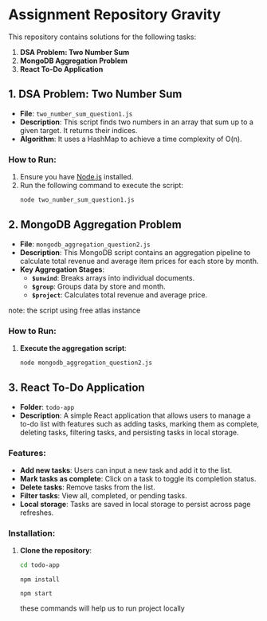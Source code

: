 # Assignment Repository Gravity

This repository contains solutions for the following tasks:

1. **DSA Problem: Two Number Sum**
2. **MongoDB Aggregation Problem**
3. **React To-Do Application**

## 1. DSA Problem: Two Number Sum

- **File**: `two_number_sum_question1.js`
- **Description**: This script finds two numbers in an array that sum up to a given target. It returns their indices.
- **Algorithm**: It uses a HashMap to achieve a time complexity of O(n).

### How to Run:

1. Ensure you have [Node.js](https://nodejs.org/) installed.
2. Run the following command to execute the script:
   ```bash
   node two_number_sum_question1.js
   ```

## 2. MongoDB Aggregation Problem

- **File**: `mongodb_aggregation_question2.js`
- **Description**: This MongoDB script contains an aggregation pipeline to calculate total revenue and average item prices for each store by month.
- **Key Aggregation Stages**:
  - **`$unwind`**: Breaks arrays into individual documents.
  - **`$group`**: Groups data by store and month.
  - **`$project`**: Calculates total revenue and average price.

note: the script using free atlas instance

### How to Run:

1. **Execute the aggregation script**:
   ```bash
   node mongodb_aggregation_question2.js
   ```

## 3. React To-Do Application

- **Folder**: `todo-app`
- **Description**: A simple React application that allows users to manage a to-do list with features such as adding tasks, marking them as complete, deleting tasks, filtering tasks, and persisting tasks in local storage.

### Features:

- **Add new tasks**: Users can input a new task and add it to the list.
- **Mark tasks as complete**: Click on a task to toggle its completion status.
- **Delete tasks**: Remove tasks from the list.
- **Filter tasks**: View all, completed, or pending tasks.
- **Local storage**: Tasks are saved in local storage to persist across page refreshes.

### Installation:

1. **Clone the repository**:
   ```bash
   cd todo-app
   ```
   ```
   npm install
   ```
   ```
   npm start
   ```
   these commands will help us to run project locally
